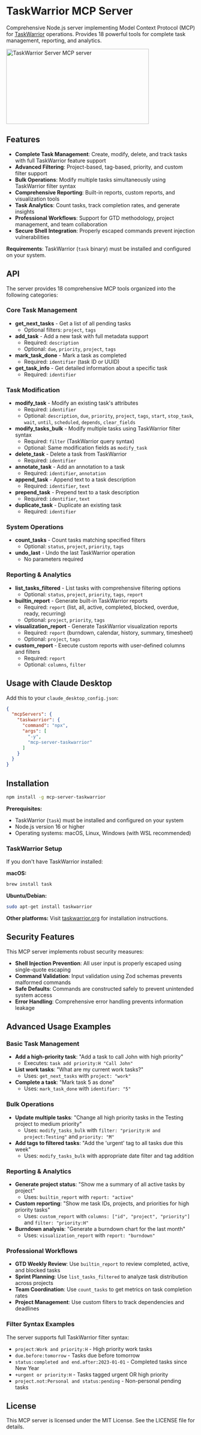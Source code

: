 # TaskWarrior MCP Server

Comprehensive Node.js server implementing Model Context Protocol (MCP) for [TaskWarrior](https://taskwarrior.org/) operations. Provides 18 powerful tools for complete task management, reporting, and analytics.

<a href="https://glama.ai/mcp/servers/e8w3e1su1x">
  <img width="380" height="200" src="https://glama.ai/mcp/servers/e8w3e1su1x/badge" alt="TaskWarrior Server MCP server" />
</a>

## Features

- **Complete Task Management**: Create, modify, delete, and track tasks with full TaskWarrior feature support
- **Advanced Filtering**: Project-based, tag-based, priority, and custom filter support
- **Bulk Operations**: Modify multiple tasks simultaneously using TaskWarrior filter syntax
- **Comprehensive Reporting**: Built-in reports, custom reports, and visualization tools
- **Task Analytics**: Count tasks, track completion rates, and generate insights
- **Professional Workflows**: Support for GTD methodology, project management, and team collaboration
- **Secure Shell Integration**: Properly escaped commands prevent injection vulnerabilities

**Requirements**: TaskWarrior (`task` binary) must be installed and configured on your system.

## API

The server provides 18 comprehensive MCP tools organized into the following categories:

### Core Task Management

- **get_next_tasks** - Get a list of all pending tasks
  - Optional filters: `project`, `tags`
- **add_task** - Add a new task with full metadata support
  - Required: `description`
  - Optional: `due`, `priority`, `project`, `tags`
- **mark_task_done** - Mark a task as completed
  - Required: `identifier` (task ID or UUID)
- **get_task_info** - Get detailed information about a specific task
  - Required: `identifier`

### Task Modification

- **modify_task** - Modify an existing task's attributes
  - Required: `identifier`
  - Optional: `description`, `due`, `priority`, `project`, `tags`, `start`, `stop_task`, `wait`, `until`, `scheduled`, `depends`, `clear_fields`
- **modify_tasks_bulk** - Modify multiple tasks using TaskWarrior filter syntax
  - Required: `filter` (TaskWarrior query syntax)
  - Optional: Same modification fields as `modify_task`
- **delete_task** - Delete a task from TaskWarrior
  - Required: `identifier`
- **annotate_task** - Add an annotation to a task
  - Required: `identifier`, `annotation`
- **append_task** - Append text to a task description
  - Required: `identifier`, `text`
- **prepend_task** - Prepend text to a task description
  - Required: `identifier`, `text`
- **duplicate_task** - Duplicate an existing task
  - Required: `identifier`

### System Operations

- **count_tasks** - Count tasks matching specified filters
  - Optional: `status`, `project`, `priority`, `tags`
- **undo_last** - Undo the last TaskWarrior operation
  - No parameters required

### Reporting & Analytics

- **list_tasks_filtered** - List tasks with comprehensive filtering options
  - Optional: `status`, `project`, `priority`, `tags`, `report`
- **builtin_report** - Generate built-in TaskWarrior reports
  - Required: `report` (list, all, active, completed, blocked, overdue, ready, recurring)
  - Optional: `project`, `priority`, `tags`
- **visualization_report** - Generate TaskWarrior visualization reports
  - Required: `report` (burndown, calendar, history, summary, timesheet)
  - Optional: `project`, `tags`
- **custom_report** - Execute custom reports with user-defined columns and filters
  - Required: `report`
  - Optional: `columns`, `filter`

## Usage with Claude Desktop

Add this to your `claude_desktop_config.json`:

```json
{
  "mcpServers": {
    "taskwarrior": {
      "command": "npx",
      "args": [
        "-y",
        "mcp-server-taskwarrior"
      ]
    }
  }
}
```

## Installation

```bash
npm install -g mcp-server-taskwarrior
```

**Prerequisites:**
- TaskWarrior (`task`) must be installed and configured on your system
- Node.js version 16 or higher
- Operating systems: macOS, Linux, Windows (with WSL recommended)

### TaskWarrior Setup
If you don't have TaskWarrior installed:

**macOS:**
```bash
brew install task
```

**Ubuntu/Debian:**
```bash
sudo apt-get install taskwarrior
```

**Other platforms:** Visit [taskwarrior.org](https://taskwarrior.org/download/) for installation instructions.

## Security Features

This MCP server implements robust security measures:
- **Shell Injection Prevention**: All user input is properly escaped using single-quote escaping
- **Command Validation**: Input validation using Zod schemas prevents malformed commands
- **Safe Defaults**: Commands are constructed safely to prevent unintended system access
- **Error Handling**: Comprehensive error handling prevents information leakage

## Advanced Usage Examples

### Basic Task Management
- **Add a high-priority task**: "Add a task to call John with high priority"
  - Executes: `task add priority:H "Call John"`
- **List work tasks**: "What are my current work tasks?"
  - Uses: `get_next_tasks` with `project: "work"`
- **Complete a task**: "Mark task 5 as done"
  - Uses: `mark_task_done` with `identifier: "5"`

### Bulk Operations
- **Update multiple tasks**: "Change all high priority tasks in the Testing project to medium priority"
  - Uses: `modify_tasks_bulk` with `filter: "priority:H and project:Testing"` and `priority: "M"`
- **Add tags to filtered tasks**: "Add the 'urgent' tag to all tasks due this week"
  - Uses: `modify_tasks_bulk` with appropriate date filter and tag addition

### Reporting & Analytics
- **Generate project status**: "Show me a summary of all active tasks by project"
  - Uses: `builtin_report` with `report: "active"`
- **Custom reporting**: "Show me task IDs, projects, and priorities for high priority tasks"
  - Uses: `custom_report` with `columns: ["id", "project", "priority"]` and `filter: "priority:H"`
- **Burndown analysis**: "Generate a burndown chart for the last month"
  - Uses: `visualization_report` with `report: "burndown"`

### Professional Workflows
- **GTD Weekly Review**: Use `builtin_report` to review completed, active, and blocked tasks
- **Sprint Planning**: Use `list_tasks_filtered` to analyze task distribution across projects
- **Team Coordination**: Use `count_tasks` to get metrics on task completion rates
- **Project Management**: Use custom filters to track dependencies and deadlines

### Filter Syntax Examples
The server supports full TaskWarrior filter syntax:
- `project:Work and priority:H` - High priority work tasks
- `due.before:tomorrow` - Tasks due before tomorrow
- `status:completed and end.after:2023-01-01` - Completed tasks since New Year
- `+urgent or priority:H` - Tasks tagged urgent OR high priority
- `project.not:Personal and status:pending` - Non-personal pending tasks

## License

This MCP server is licensed under the MIT License. See the LICENSE file for details.